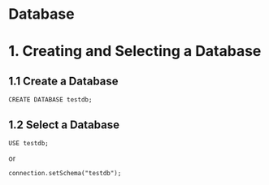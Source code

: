 # Database

# 1. Creating and Selecting a Database

## 1.1 Create a Database
```
CREATE DATABASE testdb;
```

## 1.2 Select a Database
```
USE testdb;
```

or

```
connection.setSchema("testdb");
```